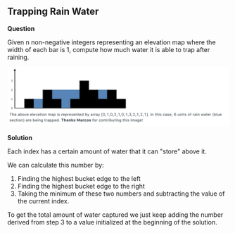 <h2>Trapping Rain Water</h2>

**Question**

Given n non-negative integers representing an elevation map where the width of each bar is 1, compute how much water it is able to trap after raining.

![trapping rain water](./trappingRainWater.png)

**Solution**

Each index has a certain amount of water that it can "store" above it.

We can calculate this number by:
1) Finding the highest bucket edge to the left
2) Finding the highest bucket edge to the right
3) Taking the minimum of these two numbers and subtracting the value of the current index.

To get the total amount of water captured we just keep adding the number derived from step 3
to a value initialized at the beginning of the solution.





